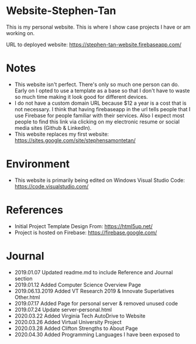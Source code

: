 # Website-Stephen-Tan
This is my personal website. This is where I show case projects I have or am working on. 

URL to deployed website: https://stephen-tan-website.firebaseapp.com/

# Notes
- This website isn't perfect. There's only so much one person can do. Early on I opted to use a template as a base so that I don't have to waste so much time making it look good for different devices.
- I do not have a custom domain URL because $12 a year is a cost that is not necessary. I think that having firebaseapp in the url tells people that I use Firebase for people familiar with their services. Also I expect most people to find this link via clicking on my electronic resume or social media sites (Github & LinkedIn). 
- This website replaces my first website: https://sites.google.com/site/stephensamontetan/ 

# Environment 
- This website is primarily being edited on Windows Visual Studio Code: https://code.visualstudio.com/

# References
- Initial Project Template Design From: https://html5up.net/
- Project is hosted on Firebase: https://firebase.google.com/

# Journal
- 2019.01.07 Updated readme.md to include Reference and Journal section
- 2019.01.12 Added Computer Science Overview Page
- 2019.06.13.2019 Added VT Research 2019 & Innovate Superlatives Other.html
- 2019.07.17 Added Page for personal server & removed unused code
- 2019.07.24 Update server-personal.html
- 2020.03.22 Added Virginia Tech AutoDrive to Website
- 2020.03.26 Added Virtual University Project
- 2020.03.28 Added Clifton Strengths to About Page
- 2020.04.30 Added Programming Languages I have been exposed to